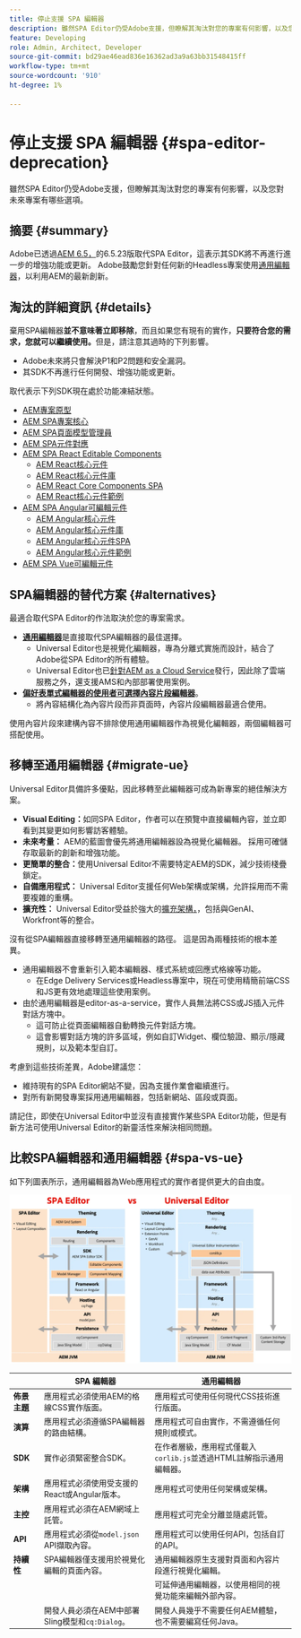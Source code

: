```yaml
---
title: 停止支援 SPA 編輯器
description: 雖然SPA Editor仍受Adobe支援，但瞭解其淘汰對您的專案有何影響，以及您對未來專案有哪些選項。
feature: Developing
role: Admin, Architect, Developer
source-git-commit: bd29ae46ead836e16362ad3a9a63bb31548415ff
workflow-type: tm+mt
source-wordcount: '910'
ht-degree: 1%

---
```



# 停止支援 SPA 編輯器 {#spa-editor-deprecation}

雖然SPA Editor仍受Adobe支援，但瞭解其淘汰對您的專案有何影響，以及您對未來專案有哪些選項。

## 摘要 {#summary}

Adobe已透過[AEM 6.5，](/help/release-notes/release-notes.md#spa-editor)的6.5.23版取代SPA Editor，這表示其SDK將不再進行進一步的增強功能或更新。 Adobe鼓勵您針對任何新的Headless專案使用[通用編輯器](/help/sites-developing/universal-editor/introduction.md)，以利用AEM的最新創新。

## 淘汰的詳細資訊 {#details}

棄用SPA編輯器&#x200B;**並不意味著立即移除**，而且如果您有現有的實作，**只要符合您的需求，您就可以繼續使用。**&#x200B;但是，請注意其過時的下列影響。

* Adobe未來將只會解決P1和P2問題和安全漏洞。
* 其SDK不再進行任何開發、增強功能或更新。

取代表示下列SDK現在處於功能凍結狀態。

* [AEM專案原型](https://github.com/adobe/aem-project-archetype/)
* [AEM SPA專案核心](https://github.com/adobe/aem-spa-project-core)
* [AEM SPA頁面模型管理員](https://github.com/adobe/aem-spa-page-model-manager)
* [AEM SPA元件對應](https://github.com/adobe/aem-spa-component-mapping)
* [AEM SPA React Editable Components](https://github.com/adobe/aem-react-editable-components)
   * [AEM React核心元件](https://github.com/adobe/aem-react-core-wcm-components)
   * [AEM React核心元件庫](https://github.com/adobe/aem-react-core-wcm-components-base)
   * [AEM React Core Components SPA](https://github.com/adobe/aem-react-core-wcm-components-spa)
   * [AEM React核心元件範例](https://github.com/adobe/aem-react-core-wcm-components-examples)
* [AEM SPA Angular可編輯元件](https://github.com/adobe/aem-angular-editable-components)
   * [AEM Angular核心元件](https://github.com/adobe/aem-angular-core-wcm-components)
   * [AEM Angular核心元件庫](https://github.com/adobe/aem-angular-core-wcm-components-base)
   * [AEM Angular核心元件SPA](https://github.com/adobe/aem-angular-core-wcm-components-spa)
   * [AEM Angular核心元件範例](https://github.com/adobe/aem-angular-core-wcm-components-examples)
* [AEM SPA Vue可編輯元件](https://github.com/mavicellc/aem-vue-editable-components)

## SPA編輯器的替代方案 {#alternatives}

最適合取代SPA Editor的作法取決於您的專案需求。

* **[通用編輯器](/help/sites-developing/universal-editor/introduction.md)**&#x200B;是直接取代SPA編輯器的最佳選擇。
   * Universal Editor也是視覺化編輯器，專為分離式實施而設計，結合了Adobe從SPA Editor的所有體驗。
   * Universal Editor也已[針對AEM as a Cloud Service](https://experienceleague.adobe.com/zh-hant/docs/experience-manager-cloud-service/content/implementing/developing/universal-editor/introduction)發行，因此除了雲端服務之外，還支援AMS和內部部署使用案例。
* **[偏好表單式編輯器的使用者可選擇內容片段編輯器](/help/sites-developing/universal-editor/introduction.md)**。
   * 將內容結構化為內容片段而非頁面時，內容片段編輯器最適合使用。

使用內容片段來建構內容不排除使用通用編輯器作為視覺化編輯器，兩個編輯器可搭配使用。

## 移轉至通用編輯器 {#migrate-ue}

Universal Editor具備許多優點，因此移轉至此編輯器可成為新專案的絕佳解決方案。

* **Visual Editing：**&#x200B;如同SPA Editor，作者可以在預覽中直接編輯內容，並立即看到其變更如何影響訪客體驗。
* **未來考量：** AEM的藍圖會優先將通用編輯器設為視覺化編輯器。 採用可確儲存取最新的創新和增強功能。
* **更簡單的整合：**&#x200B;使用Universal Editor不需要特定AEM的SDK，減少技術棧疊鎖定。
* **自備應用程式：** Universal Editor支援任何Web架構或架構，允許採用而不需要複雜的重構。
* **擴充性：** Universal Editor受益於強大的[擴充架構，](https://experienceleague.adobe.com/en/docs/experience-manager-cloud-service/content/implementing/developing/universal-editor/extending)，包括與GenAI、Workfront等的整合。

沒有從SPA編輯器直接移轉至通用編輯器的路徑。 這是因為兩種技術的根本差異。

* 通用編輯器不會重新引入範本編輯器、樣式系統或回應式格線等功能。
   * 在Edge Delivery Services或Headless專案中，現在可使用精簡前端CSS和JS更有效地處理這些使用案例。
* 由於通用編輯器是editor-as-a-service，實作人員無法將CSS或JS插入元件對話方塊中。
   * 這可防止從頁面編輯器自動轉換元件對話方塊。
   * 這會影響對話方塊的許多區域，例如自訂Widget、欄位驗證、顯示/隱藏規則，以及範本型自訂。

考慮到這些技術差異，Adobe建議您：

* 維持現有的SPA Editor網站不變，因為支援作業會繼續進行。
* 對所有新開發專案採用通用編輯器，包括新網站、區段或頁面。

請記住，即使在Universal Editor中並沒有直接實作某些SPA Editor功能，但是有新方法可使用Universal Editor的新靈活性來解決相同問題。

## 比較SPA編輯器和通用編輯器 {#spa-vs-ue}

如下列圖表所示，通用編輯器為Web應用程式的實作者提供更大的自由度。

![比較Universal Editor和SPA Editor架構](assets/spa-editor-vs-ue.png)

|  | SPA 編輯器 | 通用編輯器 |
|---|---|---|
| **佈景主題** | 應用程式必須使用AEM的格線CSS實作版面。 | 應用程式可使用任何現代CSS技術進行版面。 |
| **演算** | 應用程式必須遵循SPA編輯器的路由結構。 | 應用程式可自由實作，不需遵循任何規則或模式。 |
| **SDK** | 實作必須緊密整合SDK。 | 在作者層級，應用程式僅載入`corlib.js`並透過HTML註解指示通用編輯器。 |
| **架構** | 應用程式必須使用受支援的React或Angular版本。 | 應用程式可使用任何架構或架構。 |
| **主控** | 應用程式必須在AEM網域上託管。 | 應用程式可完全分離並隨處託管。 |
| **API** | 應用程式必須從`model.json` API擷取內容。 | 應用程式可以使用任何API，包括自訂的API。 |
| **持續性** | SPA編輯器僅支援用於視覺化編輯的頁面內容。 | 通用編輯器原生支援對頁面和內容片段進行視覺化編輯。 |
|  |  | 可延伸通用編輯器，以使用相同的視覺功能來編輯外部內容。 |
|  | 開發人員必須在AEM中部署Sling模型和`cq:Dialog`。 | 開發人員幾乎不需要任何AEM體驗，也不需要編寫任何Java。 |

